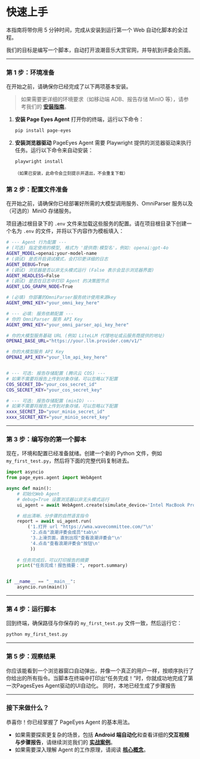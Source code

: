 # 快速上手


本指南将带你用 5 分钟时间，完成从安装到运行第一个 Web 自动化脚本的全过程。

我们的目标是编写一个脚本，自动打开浪潮音乐大赏官网，并导航到评委会页面。

---

### 第 1 步：环境准备

在开始之前，请确保你已经完成了以下两项基本安装。

> 如果需要更详细的环境要求（如移动端 ADB、报告存储 MinIO 等），请参考我们的 **[安装指南](../getting-started/installation.md)**。

1.  **安装 Page Eyes Agent**
    打开你的终端，运行以下命令：
    ```bash
    pip install page-eyes
    ```

2.  **安装浏览器驱动**
    PageEyes Agent 需要 Playwright 提供的浏览器驱动来执行任务。运行以下命令来自动安装：
    ```bash
    playwright install
    ```
    <small>（如果已安装，此命令会立刻提示并退出，不会重复下载）</small>


### 第 2 步：配置文件准备

在开始之前，请确保你已经部署好所需的大模型调用服务、OmniParser 服务以及（可选的）MinIO 存储服务。

项目通过根目录下的 `.env` 文件来加载这些服务的配置。请在项目根目录下创建一个名为 `.env` 的文件，并将以下内容作为模板填入：


```bash
# --- Agent 行为配置 ---
# (可选) 指定使用的模型, 格式为 '提供商:模型名'。例如: openai:gpt-4o
AGENT_MODEL=openai:your-model-name
# (调试) 是否开启调试模式，会打印更详细的日志
AGENT_DEBUG=True
# (调试) 浏览器是否以非无头模式运行 (False 表示会显示浏览器界面)
AGENT_HEADLESS=False
# (调试) 是否在日志中打印 Agent 的决策图节点
AGENT_LOG_GRAPH_NODE=True

# (必填) 你部署的OmniParser服务统计使用来源key
AGENT_OMNI_KEY="your_omni_key_here"

# --- 必填: 服务依赖配置 ---
# 你的 OmniParser 服务 API Key
AGENT_OMNI_KEY="your_omni_parser_api_key_here"

# 你的大模型服务基础 URL (例如 LiteLLM 代理地址或云服务商提供的地址)
OPENAI_BASE_URL="https://your.llm.provider.com/v1/"

# 你的大模型服务 API Key
OPENAI_API_KEY="your_llm_api_key_here"


# --- 可选: 报告存储配置 (腾讯云 COS) ---
# 如果不需要将报告上传到对象存储，可以忽略以下配置
COS_SECRET_ID="your_cos_secret_id"
COS_SECRET_KEY="your_cos_secret_key"

# --- 可选: 报告存储配置 (minIO) ---
# 如果不需要将报告上传到对象存储，可以忽略以下配置
xxxx_SECRET_ID="your_minio_secret_id"
xxxx_SECRET_KEY="your_minio_secret_key"
```

---

### 第 3 步：编写你的第一个脚本

现在，环境和配置已经准备就绪。创建一个新的 Python 文件，例如 `my_first_test.py`，然后将下面的完整代码复制进去。

```python
import asyncio
from page_eyes.agent import WebAgent

async def main():
    # 初始化Web Agent
    # debug=True 设置浏览器以非无头模式运行
    ui_agent = await WebAgent.create(simulate_device='Intel MacBook Pro 13-inch', debug=True)

    # 给出清晰、分步骤的自然语言指令
    report = await ui_agent.run(
        ('1.打开 url "https://wma.wavecommittee.com/"\n'
         '2.点击"浪潮评委会成员"tab\n'
         '3.上滑页面，直到出现"查看浪潮评委会"\n'
         '4.点击"查看浪潮评委会"按钮\n'
         ))
    
    # 任务完成后，可以打印报告的摘要
    print("任务完成！报告摘要：", report.summary)


if __name__ == "__main__":
    asyncio.run(main())
```

---

### 第 4 步：运行脚本

回到终端，确保路径与你保存的 `my_first_test.py` 文件一致，然后运行它：

```bash
python my_first_test.py
```
---

### 第 5 步：观察结果

你应该能看到一个浏览器窗口自动弹出，并像一个真正的用户一样，按顺序执行了你给出的所有指令。当脚本在终端中打印出“任务完成！”时，你就成功地完成了第一次PagesEyes Agent驱动的UI自动化。
同时，本地已经生成了步骤报告

---

### 接下来做什么？

恭喜你！你已经掌握了 PageEyes Agent 的基本用法。

*   如果需要探索更复杂的场景，包括 **Android 端自动化**和查看详细的**交互视频与步骤报告**，请继续浏览我们的 **[实战案例](./examples.md)**。
*   如果需要深入理解 Agent 的工作原理，请阅读 **[核心概念](../guides/core-concepts.md)**。